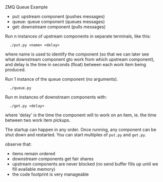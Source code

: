 ZMQ Queue Example

* put:   upstream   component (pushes messages)
* queue: queue      component (queues messages)
* get:   downstream component (pulls  messages)

Run n instances of upstream components in separate terminals, like this:
```
  ./put.py <name> <delay>
```
where name is used to identify the component (so that we can later see what
downstream component gto work from which upstream component), and delay is the
time in seconds (float) between each work item being produced.

Run 1 instance of the queue component (no arguments).
```
  ./queue.py
```
Run m instances of downstream components with:
```
  ./get.py <delay>
```
where 'delay' is the time the component will to work on an item, ie. the time
between two work item pickups.

The startup can happen in any order.  Once running, any component can be shut
down and restarted.  You can start multiples of `put.py` and `get.py`.

observe that:
  - items remain ordered
  - downstream components get fair shares
  - upstream components are never blocked 
    (no send buffer fills up until we fill available memory)
  - the code footprint is very manageable


